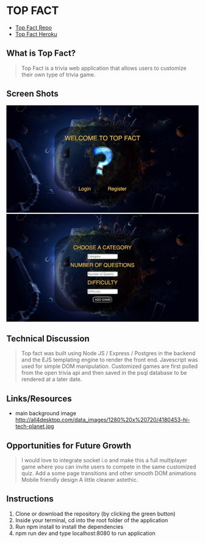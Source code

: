 # TOP FACT
* [Top Fact Repo](https://github.com/jdiperi88/trivia)
* [Top Fact Heroku](https://enigmatic-coast-60319.herokuapp.com/)

## What is Top Fact?

> Top Fact is a trivia web application that allows users to customize their own type of trivia game.

## Screen Shots
![alt text](public/images/login.png "Login")
![alt text](public/images/gameSelection.png "Game Selection")


## Technical Discussion

> Top fact was built using Node JS / Express / Postgres in the backend and the EJS templating engine to render the front end. Javescript was used for simple DOM manipulation.
> Customized games are first pulled from the open trivia api and then saved in the psql database to be rendered at a later date. 

## Links/Resources

* main background image 
http://all4desktop.com/data_images/1280%20x%20720/4180453-hi-tech-planet.jpg


## Opportunities for Future Growth

> I would love to integrate socket i.o and make this a full multiplayer game where you can invite users to compete in the same customized quiz.
> Add a some page transitions and other smooth DOM animations
> Mobile friendly design
> A little cleaner astethic. 

## Instructions

1. Clone or download the repository (by clicking the green button)
2. Inside your terminal, cd into the root folder of the application
3. Run npm install to install the dependencies
4. npm run dev and type localhost:8080 to run application
